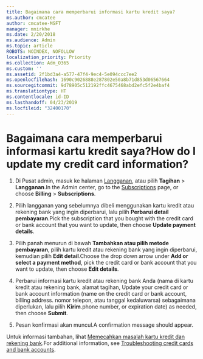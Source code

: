 ```yaml
---
title: Bagaimana cara memperbarui informasi kartu kredit saya?
ms.author: cmcatee
author: cmcatee-MSFT
manager: mnirkhe
ms.date: 2/20/2018
ms.audience: Admin
ms.topic: article
ROBOTS: NOINDEX, NOFOLLOW
localization_priority: Priority
ms.collection: Adm_O365
ms.custom: ''
ms.assetid: 2f1bd3a4-a577-47f4-9ec4-5e094ccc7ee2
ms.openlocfilehash: 1690c9026888e287802e50a8b71d853d06567664
ms.sourcegitcommit: 9d78905c512192ffc4675468abd2efc5f2e4baf4
ms.translationtype: HT
ms.contentlocale: id-ID
ms.lasthandoff: 04/23/2019
ms.locfileid: "32400170"
---
```

# <a name="how-do-i-update-my-credit-card-information"></a><span data-ttu-id="39b15-102">Bagaimana cara memperbarui informasi kartu kredit saya?</span><span class="sxs-lookup"><span data-stu-id="39b15-102">How do I update my credit card information?</span></span>

1. <span data-ttu-id="39b15-103">Di Pusat admin, masuk ke halaman [Langganan](https://go.microsoft.com/fwlink/p/?linkid=842054), atau pilih **Tagihan** \> **Langganan**.</span><span class="sxs-lookup"><span data-stu-id="39b15-103">In the Admin center, go to the [Subscriptions](https://go.microsoft.com/fwlink/p/?linkid=842054) page, or choose **Billing** \> **Subscriptions**.</span></span>
    
2. <span data-ttu-id="39b15-104">Pilih langganan yang sebelumnya dibeli menggunakan kartu kredit atau rekening bank yang ingin diperbarui, lalu pilih **Perbarui detail pembayaran**.</span><span class="sxs-lookup"><span data-stu-id="39b15-104">Pick the subscription that you bought with the credit card or bank account that you want to update, then choose **Update payment details**.</span></span>
    
3. <span data-ttu-id="39b15-105">Pilih panah menurun di bawah **Tambahkan atau pilih metode pembayaran**, pilih kartu kredit atau rekening bank yang ingin diperbarui, kemudian pilih **Edit detail**.</span><span class="sxs-lookup"><span data-stu-id="39b15-105">Choose the drop down arrow under **Add or select a payment method**, pick the credit card or bank account that you want to update, then choose **Edit details**.</span></span>
    
4. <span data-ttu-id="39b15-106">Perbarui informasi kartu kredit atau rekening bank Anda (nama di kartu kredit atau rekening bank, alamat tagihan, </span><span class="sxs-lookup"><span data-stu-id="39b15-106">Update your credit card or bank account information (name on the credit card or bank account, billing address.</span></span> <span data-ttu-id="39b15-107">nomor telepon, atau tanggal kedaluwarsa) sebagaimana diperlukan, lalu pilih **Kirim**.</span><span class="sxs-lookup"><span data-stu-id="39b15-107">phone number, or expiration date) as needed, then choose **Submit**.</span></span>
    
5. <span data-ttu-id="39b15-108">Pesan konfirmasi akan muncul.</span><span class="sxs-lookup"><span data-stu-id="39b15-108">A confirmation message should appear.</span></span>
    
<span data-ttu-id="39b15-109">Untuk informasi tambahan, lihat [Memecahkan masalah kartu kredit dan rekening bank](https://support.office.com/article/30ba9c83-50d8-4020-90ed-830a5b8c8724).</span><span class="sxs-lookup"><span data-stu-id="39b15-109">For additional information, see [Troubleshooting credit cards and bank accounts](https://support.office.com/article/30ba9c83-50d8-4020-90ed-830a5b8c8724).</span></span>
  

